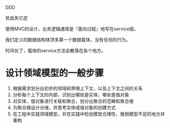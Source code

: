 DDD

贫血失忆症

使用MVC的设计，业务逻辑通常是『面向过程』地写在service层。

我们定义的数据结构体顶多算一个数据载体，没有任何的行为。

时间长了，载体的service方法会散落在各个地方。

# 设计领域模型的一般步骤

1. 根据需求划分出初步的领域和界限上下文，以及上下文之间的关系
2. 分析每个上下文的内部，识别出哪些是实体，哪些是值对象
3. 对实体、值对象进行关联和聚合，划分出聚合的范畴和聚合根
4. 为聚合根设计仓储，并思考实体或值对象的创建方式
5. 在工程中实践领域模型，并在实践中检验模型合理性，推倒模型不足的地方并重构



